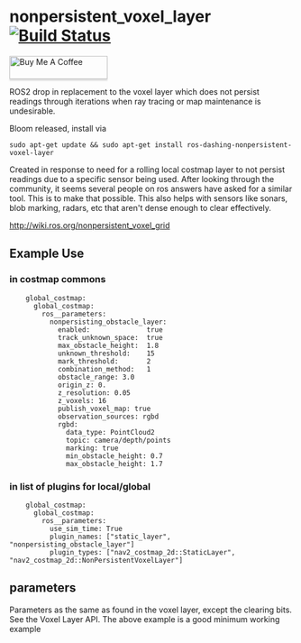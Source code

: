 # nonpersistent_voxel_layer [![Build Status](http://build.ros2.org/buildStatus/icon?job=Ddev__nonpersistent_voxel_layer__ubuntu_bionic_amd64)](http://build.ros2.org/job/Ddev__nonpersistent_voxel_layer__ubuntu_bionic_amd64/)

<a href="https://www.buymeacoffee.com/stevemacenski" target="_blank"><img src="https://www.buymeacoffee.com/assets/img/custom_images/orange_img.png" alt="Buy Me A Coffee" style="height: 41px !important;width: 174px !important;box-shadow: 0px 3px 2px 0px rgba(190, 190, 190, 0.5) !important;-webkit-box-shadow: 0px 3px 2px 0px rgba(190, 190, 190, 0.5) !important;" ></a>

ROS2 drop in replacement to the voxel layer which does not persist readings through iterations when ray tracing or map maintenance is undesirable.

Bloom released, install via 

```
sudo apt-get update && sudo apt-get install ros-dashing-nonpersistent-voxel-layer
```

Created in response to need for a rolling local costmap layer to not persist readings due to a specific sensor being used. After looking through the community, it seems several people on ros answers have asked for a similar tool. This is to make that possible. This also helps with sensors like sonars, blob marking, radars, etc that aren't dense enough to clear effectively.  

http://wiki.ros.org/nonpersistent_voxel_grid

## Example Use

### in costmap commons
```
    global_costmap:
      global_costmap:
        ros__parameters:
          nonpersisting_obstacle_layer:
            enabled:              true
            track_unknown_space:  true
            max_obstacle_height:  1.8
            unknown_threshold:    15
            mark_threshold:       2
            combination_method:   1
            obstacle_range: 3.0
            origin_z: 0.
            z_resolution: 0.05
            z_voxels: 16
            publish_voxel_map: true
            observation_sources: rgbd
            rgbd:
              data_type: PointCloud2
              topic: camera/depth/points
              marking: true
              min_obstacle_height: 0.7
              max_obstacle_height: 1.7
```
### in list of plugins for local/global
```
    global_costmap:
      global_costmap:
        ros__parameters:
          use_sim_time: True
          plugin_names: ["static_layer", "nonpersisting_obstacle_layer"]
          plugin_types: ["nav2_costmap_2d::StaticLayer", "nav2_costmap_2d::NonPersistentVoxelLayer"]
```

## parameters 
Parameters as the same as found in the voxel layer, except the clearing bits. See the Voxel Layer API. The above example is a good minimum working example
